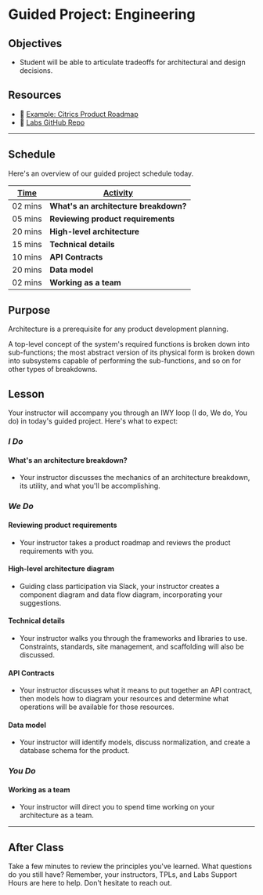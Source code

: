 # Guided Project: Engineering

## Objectives

* Student will be able to articulate tradeoffs for architectural and design decisions.

## Resources

* 🐙 [Example: Citrics Product Roadmap](https://www.notion.so/Example-Citrics-Product-Roadmap-32b2dea9721947adb0be9dcc3808acc3)
* 🐙 [Labs GitHub Repo](https://github.com/LambdaSchool/labs-curriculum)

----

## Schedule

Here's an overview of our guided project schedule today.

| <ins>Time</ins>  | <ins>Activity</ins>     |
| ---------- | -------------------------------  |
| 02 mins      | **What's an architecture breakdown?**|
| 05 mins      | **Reviewing product requirements**   |
| 20 mins      | **High-level architecture**          |
| 15 mins      | **Technical details**                |
| 10 mins      | **API Contracts**               |
| 20 mins      | **Data model**                       |
| 02 mins      | **Working as a team**                |

## Purpose

Architecture is a prerequisite for any product development planning.

A top-level concept of the system's required functions is broken down into sub-functions; the most abstract version of its physical form is broken down into subsystems capable of performing the sub-functions, and so on for other types of breakdowns.

## Lesson

Your instructor will accompany you through an IWY loop (I do, We do, You do) in today's guided project. Here's what to expect:

### *I Do*

#### What's an architecture breakdown?

* Your instructor discusses the mechanics of an architecture breakdown, its utility, and what you'll be accomplishing.

### *We Do*

#### Reviewing product requirements

* Your instructor takes a product roadmap and reviews the product requirements with you.

#### High-level architecture diagram

* Guiding class participation via Slack, your instructor creates a component diagram and data flow diagram, incorporating your suggestions.

#### Technical details

* Your instructor walks you through the frameworks and libraries to use. Constraints, standards, site management, and scaffolding will also be discussed.

#### API Contracts

* Your instructor discusses what it means to put together an API contract, then models how to diagram your resources and determine what operations will be available for those resources.

#### Data model

* Your instructor will identify models, discuss normalization, and create a database schema for the product.

### *You Do*

#### Working as a team

* Your instructor will direct you to spend time working on your architecture as a team.

----

## After Class

Take a few minutes to review the principles you've learned. What questions do you still have? Remember, your instructors, TPLs, and Labs Support Hours are here to help. Don't hesitate to reach out.
